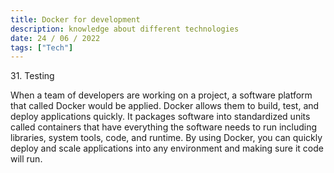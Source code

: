```yaml
---
title: Docker for development
description: knowledge about different technologies
date: 24 / 06 / 2022
tags: ["Tech"]
---
```


<p>31. Testing</p>

<p> 
When a team of developers are working on a project, a software platform that called Docker would be applied. Docker allows them to build, test, and deploy applications quickly. It packages software into standardized units called containers that have everything the software needs to run including libraries, system tools, code, and runtime. By using Docker, you can quickly deploy and scale applications into any environment and making sure it code will run.
</p>


<img src="/Blog/20220623-1.png" alt="">
<img src="/Blog/20220623-2.png" alt="">
